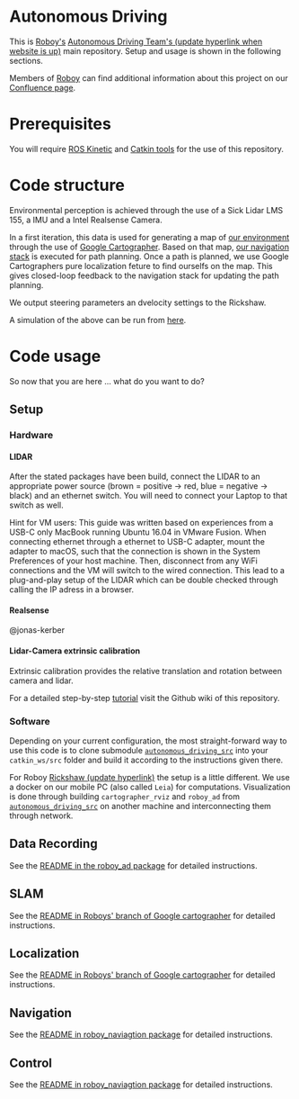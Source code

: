 # Autonomous Driving

This is [Roboy's](https://roboy.org) [Autonomous Driving Team's (update hyperlink when website is up)](https://roboy.org/team/) main repository. Setup and usage is shown in the following sections.

Members of [Roboy](https://github.com/roboy) can find additional information about this project on our [Confluence page](https://devanthro.atlassian.net/wiki/spaces/WS1819/pages/332071090/Autonomous+Driving). 

# Prerequisites
You will require [ROS Kinetic](http://wiki.ros.org/kinetic) and [Catkin tools](https://catkin-tools.readthedocs.io/en/latest/installing.html) for the use of this repository.

# Code structure
Environmental perception is achieved through the use of a Sick Lidar LMS 155, a IMU and a Intel Realsense Camera. 

In a first iteration, this data is used for generating a map of [our environment](https://www.google.com/maps/dir/Garching+-+Forschungszentrum,+Garching+bei+München/UNTERNEHMERTUM+GMBH,+Lichtenbergstraße+6,+85748+Garching+bei+München/@48.266636,11.6671388,17z/data=!4m14!4m13!1m5!1m1!1s0x479e72ece78d321f:0xf8d2874f0eb7c24c!2m2!1d11.6715693!2d48.2650433!1m5!1m1!1s0x479e728cfa649025:0xd27f72e7835847a7!2m2!1d11.6662132!2d48.2681512!3e2) through the use of [Google Cartographer](https://github.com/Roboy/cartographer_ros/tree/roboy). Based on that map, [our navigation stack](https://github.com/Roboy/autonomous_driving_src/tree/master/navigation) is executed for path planning. Once a path is planned, we use Google Cartographers pure localization feture to find ourselfs on the map. This gives closed-loop feedback to the navigation stack for updating the path planning. 

We output steering parameters an dvelocity settings to the Rickshaw. 

A simulation of the above can be run from [here](https://github.com/Roboy/autonomous_driving_src/tree/master/roboy_models). 

# Code usage
So now that you are here ... what do you want to do?

## Setup

### Hardware
#### LIDAR 
After the stated packages have been build, connect the LIDAR to an appropriate power source (brown = positive -> red, blue = negative -> black) and an ethernet switch. You will need to connect your Laptop to that switch as well. 

Hint for VM users: This guide was written based on experiences from a USB-C only MacBook running Ubuntu 16.04 in VMware Fusion. When connecting ethernet through a ethernet to USB-C adapter, mount the adapter to macOS, such that the connection is shown in the System Preferences of your host machine. Then, disconnect from any WiFi connections and the VM will switch to the wired connection. This lead to a plug-and-play setup of the LIDAR which can be double checked through calling the IP adress in a browser. 

#### Realsense
@jonas-kerber

#### Lidar-Camera extrinsic calibration
Extrinsic calibration provides the relative translation and rotation between camera and lidar.

For a detailed step-by-step [tutorial](https://github.com/Roboy/autonomous_driving/wiki/Calibration:-Extrinsic-calibration-between-camera-and-lidar) visit the Github wiki of this repository.

### Software
Depending on your current configuration, the most straight-forward way to use this code is to clone submodule [`autonomous_driving_src`](https://github.com/Roboy/autonomous_driving_src/tree/master) into your `catkin_ws/src` folder and build it according to the instructions given there.

For Roboy [Rickshaw (update hyperlink)](https://roboy.org) the setup is a little different. We use a docker on our mobile PC (also called `Leia`) for computations. Visualization is done through building `cartographer_rviz` and `roboy_ad` from [`autonomous_driving_src`](https://github.com/Roboy/autonomous_driving_src/tree/master) on another machine and interconnecting them through network.

## Data Recording
See the [README in the roboy_ad package](https://github.com/Roboy/autonomous_driving_src/tree/master/roboy_ad) for detailed instructions.

## SLAM
See the [README in Roboys' branch of Google cartographer](https://github.com/Roboy/cartographer_ros/tree/roboy) for detailed instructions.

## Localization
See the [README in Roboys' branch of Google cartographer](https://github.com/Roboy/cartographer_ros/tree/roboy) for detailed instructions.

## Navigation
See the [README in roboy_naviagtion package](https://github.com/Roboy/autonomous_driving_src/tree/master/roboy_navigation) for detailed instructions.

## Control
See the [README in roboy_naviagtion package](https://github.com/Roboy/autonomous_driving_src/tree/master/roboy_navigation) for detailed instructions.

